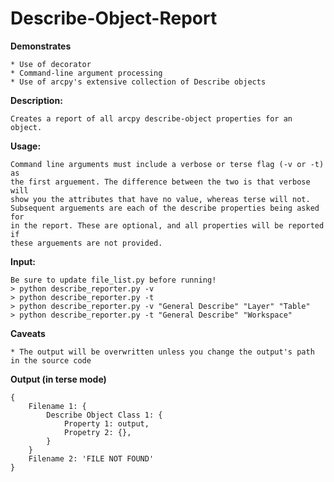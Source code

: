 # Describe-Object-Report

**Demonstrates**

    * Use of decorator
    * Command-line argument processing
    * Use of arcpy's extensive collection of Describe objects

**Description:**

    Creates a report of all arcpy describe-object properties for an object.

**Usage:**

    Command line arguments must include a verbose or terse flag (-v or -t) as
    the first arguement. The difference between the two is that verbose will
    show you the attributes that have no value, whereas terse will not.
    Subsequent arguements are each of the describe properties being asked for 
    in the report. These are optional, and all properties will be reported if 
    these arguements are not provided.

**Input:**

    Be sure to update file_list.py before running!
    > python describe_reporter.py -v
    > python describe_reporter.py -t
    > python describe_reporter.py -v "General Describe" "Layer" "Table"
    > python describe_reporter.py -t "General Describe" "Workspace"

**Caveats**

    * The output will be overwritten unless you change the output's path in the source code

**Output (in terse mode)**

    {
        Filename 1: {
            Describe Object Class 1: {
                Property 1: output,
                Propetry 2: {},
            }
        }
        Filename 2: 'FILE NOT FOUND'
    }
